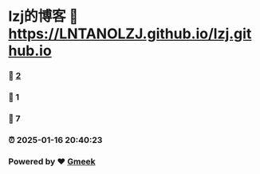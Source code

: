 # lzj的博客 :link: https://LNTANOLZJ.github.io/lzj.github.io 
### :page_facing_up: [2](https://LNTANOLZJ.github.io/lzj.github.io/tag.html) 
### :speech_balloon: 1 
### :hibiscus: 7 
### :alarm_clock: 2025-01-16 20:40:23 
### Powered by :heart: [Gmeek](https://github.com/Meekdai/Gmeek)
